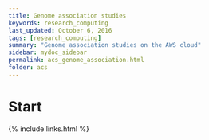 ```yaml
---
title: Genome association studies
keywords: research_computing
last_updated: October 6, 2016
tags: [research_computing]
summary: "Genome association studies on the AWS cloud"
sidebar: mydoc_sidebar
permalink: acs_genome_association.html
folder: acs
---
```


# Start

{% include links.html %}
